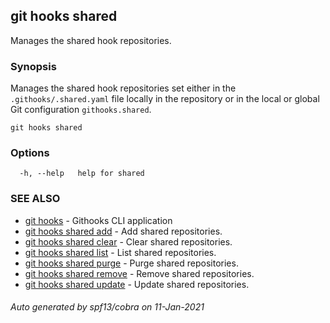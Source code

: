 ## git hooks shared

Manages the shared hook repositories.

### Synopsis

Manages the shared hook repositories set either in the `.githooks/.shared.yaml`
file locally in the repository or in the local or global
Git configuration `githooks.shared`.

```
git hooks shared
```

### Options

```
  -h, --help   help for shared
```

### SEE ALSO

* [git hooks](git_hooks.md)	 - Githooks CLI application
* [git hooks shared add](git_hooks_shared_add.md)	 - Add shared repositories.
* [git hooks shared clear](git_hooks_shared_clear.md)	 - Clear shared repositories.
* [git hooks shared list](git_hooks_shared_list.md)	 - List shared repositories.
* [git hooks shared purge](git_hooks_shared_purge.md)	 - Purge shared repositories.
* [git hooks shared remove](git_hooks_shared_remove.md)	 - Remove shared repositories.
* [git hooks shared update](git_hooks_shared_update.md)	 - Update shared repositories.

###### Auto generated by spf13/cobra on 11-Jan-2021
